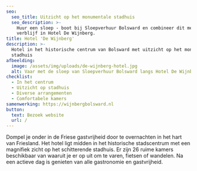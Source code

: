 ```yaml
---
seo:
  seo_title: Uitzicht op het monumentale stadhuis
  seo_description: >-
    Huur een sloep - boot bij Sloepverhuur Bolsward en combineer dit met een
    verblijf in Hotel De Wijnberg.
title: Hotel 'De Wijnberg'
description: >-
  Hotel in het historische centrum van Bolsward met uitzicht op het monumentale
  stadhuis
afbeelding:
  image: /assets/img/uploads/de-wijnberg-hotel.jpg
  alt: Vaar met de sloep van Sloepverhuur Bolsward langs Hotel De Wijnberg
checklist:
  - In het centrum
  - Uitzicht op stadhuis
  - Diverse arrangementen
  - Comfortabele kamers
samenwerking: https://wijnbergbolsward.nl
button:
  text: Bezoek website
  url: /
---
```


Dompel je onder in de Friese gastvrijheid door te overnachten in het hart van Friesland. Het hotel ligt midden in het historische stadscentrum met een magnifiek zicht op het schitterende stadhuis. Er zijn 26 ruime kamers beschikbaar van waaruit je er op uit om te varen, fietsen of wandelen. Na een actieve dag is genieten van alle gastronomie en gastvrijheid.

&nbsp;

&nbsp;

&nbsp;
